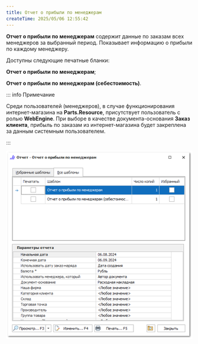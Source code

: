 ```yaml
---
title: Отчет о прибыли по менеджерам
createTime: 2025/05/06 12:55:42
---
```

**Отчет о прибыли по менеджерам** содержит данные по заказам всех менеджеров за выбранный период. Показывает информацию о прибыли по каждому менеджеру.

Доступны следующие печатные бланки:

**Отчет о прибыли по менеджерам**;

**Отчет о прибыли по менеджерам (себестоимость)**.

::: info Примечание

Среди пользователей (менеджеров), в случае функционирования интернет-магазина на **Parts.Resource**, присутствует пользователь с ролью **WebEngine**. При выборе в качестве документа-основания **Заказ клиента**, прибыль по заказам из интернет-магазина будет закреплена за данным системным пользователем.

:::

![](../../../assets/specification/image076.png)



